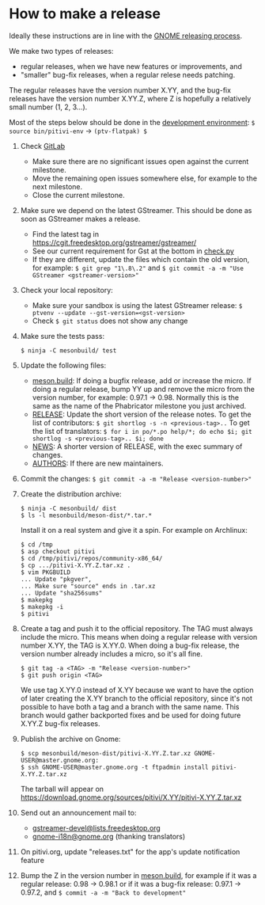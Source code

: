 # How to make a release

Ideally these instructions are in line with the [GNOME releasing process](https://live.gnome.org/MaintainersCorner/Releasing).

We make two types of releases:
- regular releases, when we have new features or improvements, and
- "smaller" bug-fix releases, when a regular relese needs patching.

The regular releases have the version number X.YY, and the bug-fix
releases have the version number X.YY.Z, where Z is hopefully a relatively small
number (1, 2, 3...).

Most of the steps below should be done in the [development environment](HACKING.md): `$ source bin/pitivi-env` -> `(ptv-flatpak) $`

1. Check [GitLab](https://gitlab.gnome.org/GNOME/pitivi/milestones)
    * Make sure there are no significant issues open against the current milestone.
    * Move the remaining open issues somewhere else, for example to the next milestone.
    * Close the current milestone.

2. Make sure we depend on the latest GStreamer. This should be done as soon as GStreamer makes a release.
    * Find the latest tag in https://cgit.freedesktop.org/gstreamer/gstreamer/
    * See our current requirement for Gst at the bottom in [check.py](../pitivi/check.py)
    * If they are different, update the files which contain the old version, for example: `$ git grep "1\.8\.2"` and `$ git commit -a -m "Use GStreamer <gstreamer-version>"`

3. Check your local repository:
    * Make sure your sandbox is using the latest GStreamer release: `$ ptvenv --update --gst-version=<gst-version>`
    * Check `$ git status` does not show any change

4. Make sure the tests pass:
   ```
   $ ninja -C mesonbuild/ test
   ```
 <!-- * `$ make validate` FIXME! -->

5. Update the following files:
    * [meson.build](../meson.build):
If doing a bugfix release, add or increase the micro.
If doing a regular release, bump YY up and remove the micro from
the version number, for example: 0.97.1 -> 0.98. Normally this is the
same as the name of the Phabricator milestone you just archived.
     * [RELEASE](../RELEASE):
Update the short version of the release notes.
To get the list of contributors: `$ git shortlog -s -n <previous-tag>..`
To get the list of translators: `$ for i in po/*.po help/*; do echo $i; git shortlog -s <previous-tag>.. $i; done`
     * [NEWS](../NEWS):
A shorter version of RELEASE, with the exec summary of changes.
     * [AUTHORS](../AUTHORS):
If there are new maintainers.

6. Commit the changes: `$ git commit -a -m "Release <version-number>"`

7. Create the distribution archive:
   ```
   $ ninja -C mesonbuild/ dist
   $ ls -l mesonbuild/meson-dist/*.tar.*
   ```
   Install it on a real system and give it a spin. For example on Archlinux:
   ```
   $ cd /tmp
   $ asp checkout pitivi
   $ cd /tmp/pitivi/repos/community-x86_64/
   $ cp .../pitivi-X.YY.Z.tar.xz .
   $ vim PKGBUILD
   ... Update "pkgver",
   ... Make sure "source" ends in .tar.xz
   ... Update "sha256sums"
   $ makepkg
   $ makepkg -i
   $ pitivi
   ```

8. Create a tag and push it to the official repository. The TAG must always include the micro. This means when doing a regular release with version number X.YY, the TAG is X.YY.0. When doing a bug-fix release, the version number already includes a micro, so it's all fine.
   ```
   $ git tag -a <TAG> -m "Release <version-number>"
   $ git push origin <TAG>
   ```
   We use tag X.YY.0 instead of X.YY because we want to have the option of later creating the X.YY branch to the official repository, since it's not possible to have both a tag and a branch with the same name. This branch would gather backported fixes and be used for doing future X.YY.Z bug-fix releases.

9. Publish the archive on Gnome:
   ```
   $ scp mesonbuild/meson-dist/pitivi-X.YY.Z.tar.xz GNOME-USER@master.gnome.org:
   $ ssh GNOME-USER@master.gnome.org -t ftpadmin install pitivi-X.YY.Z.tar.xz
   ```
   The tarball will appear on https://download.gnome.org/sources/pitivi/X.YY/pitivi-X.YY.Z.tar.xz

10. Send out an announcement mail to:
    * gstreamer-devel@lists.freedesktop.org
    * gnome-i18n@gnome.org (thanking translators)

11. On pitivi.org, update "releases.txt" for the app's update notification feature

12. Bump the Z in the version number in [meson.build](../meson.build), for example if it was a regular release: 0.98 -> 0.98.1 or if it was a bug-fix release: 0.97.1 -> 0.97.2, and `$ commit -a -m "Back to development"`
